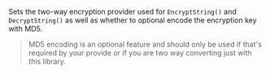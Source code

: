 ﻿Sets the two-way encryption provider used for `EncryptString()` and `DecryptString()` as well as whether to optional encode the encryption key with MD5.

> MD5 encoding is an optional feature and should only be used if that's required by your provide or if you are two way converting just with this library.